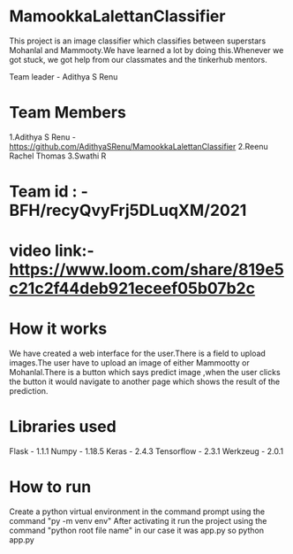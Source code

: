 # MamookkaLalettanClassifier
This project is an image classifier which classifies between superstars Mohanlal and Mammooty.We have learned a lot by doing this.Whenever we got stuck, we got help from our classmates and the tinkerhub mentors. 

Team leader - Adithya S Renu
# Team Members
1.Adithya S Renu - https://github.com/AdithyaSRenu/MamookkaLalettanClassifier
2.Reenu Rachel Thomas
3.Swathi R

# Team id : - BFH/recyQvyFrj5DLuqXM/2021

# video link:- https://www.loom.com/share/819e5c21c2f44deb921eceef05b07b2c

# How it works
We have created a web interface for the user.There is a field to upload images.The user have to upload an image of either Mammootty or Mohanlal.There is a button which says predict image ,when the user clicks the button it would navigate to another page which shows the result of the prediction.
 
# Libraries used
Flask - 1.1.1
Numpy - 1.18.5
Keras -  2.4.3
Tensorflow -  2.3.1
Werkzeug - 2.0.1

# How to run
Create a python virtual environment in the command prompt using the command "py -m venv env"
After activating it run the project using the command "python root file name" in our case it was app.py so python app.py

